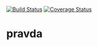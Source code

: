 [![Build Status](https://travis-ci.com/mogorman/pravda.svg?branch=master)](https://travis-ci.com/mogorman/pravda) [![Coverage Status](https://coveralls.io/repos/github/mogorman/pravda/badge.svg?branch=master)](https://coveralls.io/github/mogorman/pravda?branch=master)

# pravda
